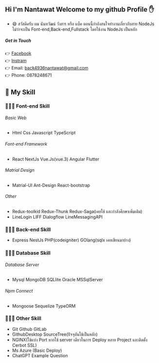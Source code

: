 ## Hi I'm Nantawat Welcome to my github Profile :hand:
- 😄 สวัสดีครับ ผม นันทวัฒน์ วังสาร หรือ แบ็ค ตอนนี้กำลังสนใจทำงานเกี่ยวกับสาย NodeJs ไม่ว่าจะเป็น Font-end,Back-end,Fullstack โดยใช้งาน NodeJs เป็นหลัก
##### Get in Touch
:point_right: [Facebook](https://web.facebook.com/nantawat.wangsan/)<br>
:point_right: [Instram](https://www.instagram.com/back_ntw/)<br>
:point_right: Email: back4936nantawat@gmail.com <br>
:point_right: Phone: 0878248671

## :raising_hand: My Skill
### 🧑🏻‍💻 Font-end Skill
 ###### Basic Web
- Html Css Javascript TypeScript
 ###### Font-end Framework
- React NextJs Vue.Js(vue.3) Angular Flutter
 ###### Matrial Design
- Matrial-UI Ant-Design React-bootstrap 
 ###### Other
- Redux-toolkid Redux-Thunk Redux-Saga(เคยใช้ และกำลังศึกษาเพิ่มเติม)
- LineLogin LIFF Dialogflow LineMessagingAPI

### 🧑🏻‍💻 Back-end Skill
- Express NestJs PHP(codeigniter) GOlang(sqlx เคยเขียนมาบ้าง)

### 🧑🏻‍💻 Database Skill
 ###### Database Server
- Mysql MongoDB SQLlite Oracle MSSqlServer
 ###### Npm Connect
- Mongoose Sequelize TypeORM

### 🧑🏻‍💻 Other Skill
- Git Github GitLab
- GithubDesktop SourceTree(ปัจจุบันใช้เป็นหลัก)
- NGINX(ใช้แบ่ง Port หากใช้  server เดียวในการ Deploy หลาย Project และติดตั้ง Cerbot SSL)
- Ms Azure (Basic Deploy)
- ChatGPT Example Question


<!--
**backza20za/backza20za** is a ✨ _special_ ✨ repository because its `README.md` (this file) appears on your GitHub profile.

Here are some ideas to get you started:

- 🔭 I’m currently working on ...
- 🌱 I’m currently learning ...
- 👯 I’m looking to collaborate on ...
- 🤔 I’m looking for help with ...
- 💬 Ask me about ...
- 📫 How to reach me: ...
- 😄 Pronouns: ...
- ⚡ Fun fact: ...
-->
